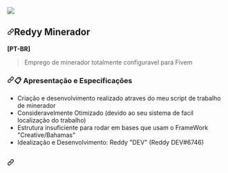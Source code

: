 <a href="https://discord.com/invite/zyHDwXy3tN">
  <img src="https://cdn.discordapp.com/attachments/878513200444870667/919758624300077056/CONVITE.png">
</a>
<div data-target="readme-toc.content" class="Box-body px-5 pb-5">
<article class="markdown-body entry-content container-lg" itemprop="text"><h1 dir="auto"><a id="user-content-balaka-construtor" class="anchor" aria-hidden="true" href="#balaka-construtor"><svg class="octicon octicon-link" viewBox="0 0 16 16" version="1.1" width="16" height="16" aria-hidden="true"><path fill-rule="evenodd" d="M7.775 3.275a.75.75 0 001.06 1.06l1.25-1.25a2 2 0 112.83 2.83l-2.5 2.5a2 2 0 01-2.83 0 .75.75 0 00-1.06 1.06 3.5 3.5 0 004.95 0l2.5-2.5a3.5 3.5 0 00-4.95-4.95l-1.25 1.25zm-4.69 9.64a2 2 0 010-2.83l2.5-2.5a2 2 0 012.83 0 .75.75 0 001.06-1.06 3.5 3.5 0 00-4.95 0l-2.5 2.5a3.5 3.5 0 004.95 4.95l1.25-1.25a.75.75 0 00-1.06-1.06l-1.25 1.25a2 2 0 01-2.83 0z"></path></svg></a>Redyy Minerador</h1>
<p dir="auto"><strong>[PT-BR]</strong></p>
<blockquote>
<p dir="auto">Emprego de minerador totalmente configuravel para Fivem</p>
</blockquote>
 <article class="markdown-body entry-content container-lg" itemprop="text"><h1 dir="auto"><a id="user-content-balaka-construtor" class="anchor" aria-hidden="true" href="#balaka-construtor"><svg class="octicon octicon-link" viewBox="0 0 16 16" version="1.1" width="16" height="16" aria-hidden="true"><path fill-rule="evenodd" d="M7.775 3.275a.75.75 0 001.06 1.06l1.25-1.25a2 2 0 112.83 2.83l-2.5 2.5a2 2 0 01-2.83 0 .75.75 0 00-1.06 1.06 3.5 3.5 0 004.95 0l2.5-2.5a3.5 3.5 0 00-4.95-4.95l-1.25 1.25zm-4.69 9.64a2 2 0 010-2.83l2.5-2.5a2 2 0 012.83 0 .75.75 0 001.06-1.06 3.5 3.5 0 00-4.95 0l-2.5 2.5a3.5 3.5 0 004.95 4.95l1.25-1.25a.75.75 0 00-1.06-1.06l-1.25 1.25a2 2 0 01-2.83 0z"></path></svg></a>📋 Apresentação e Especificações</h1> 
<ul dir="auto">
<li>Criação e desenvolvimento realizado atraves do meu script de trabalho de minerador</li>
<li>Consideravelmente Otimizado (devido ao seu sistema de facil localização do trabalho)</li>
<li>Estrutura insuficiente para rodar em bases que usam o FrameWork "Creative/Bahamas"</li>
<li>Idealização e Desenvolvimento: Reddy "DEV" (Reddy DEV#6746)</li>
</ul>
<h2 dir="auto"><a id="user-content--instalação" class="anchor" aria-hidden="true" href="#-instalação"><svg class="octicon octicon-link" viewBox="0 0 16 16" version="1.1" width="16" height="16" aria-hidden="true"><path fill-rule="evenodd" d="M7.775 3.275a.75.75 0 001.06 1.06l1.25-1.25a2 2 0 112.83 2.83l-2.5 2.5a2 2 0 01-2.83 0 .75.75 0 00-1.06 1.06 3.5 3.5 0 004.95 0l2.5-2.5a3.5 3.5 0 00-4.95-4.95l-1.25 1.25zm-4.69 9.64a2 2 0 010-2.83l2.5-2.5a2 2 0 012.83 0 .75.75 0 001.06-1.06 3.5 3.5 0 00-4.95 0l-2.5 2.5a3.5 3.5 0 004.95 4.95l1.25-1.25a.75.75 0 00-1.06-1.06l-1.25 1.25a2 2 0 01-2.83 0z"></path></svg></a>
